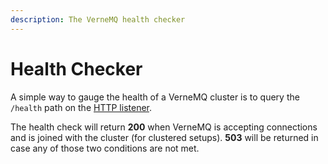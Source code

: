 ```yaml
---
description: The VerneMQ health checker
---
```


# Health Checker

A simple way to gauge the health of a VerneMQ cluster is to query the `/health` path on the [HTTP listener](../configuration/http-listeners.md).

The health check will return **200** when VerneMQ is accepting connections and is joined with the cluster \(for clustered setups\). **503** will be returned in case any of those two conditions are not met.

